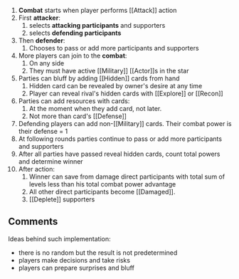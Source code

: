 1. **Combat** starts when player performs [[Attack]] action
2. First **attacker**:
	1. selects **attacking participants** and supporters
	2. selects **defending participants**
3. Then **defender**:
	1. Chooses to pass or add more participants and supporters
4. More players can join to the **combat**:
	1. On any side
	2. They must have active [[Military]] [[Actor]]s in the star
5. Parties can bluff by adding [[Hidden]] cards from hand
	1. Hidden card can be revealed by owner's desire at any time
	2. Player can reveal rival's hidden cards with [[Explore]] or [[Recon]]
6. Parties can add resources with cards:
	1. At the moment when they add card, not later.
	2. Not more than card's [[Defense]]
7. Defending players can add non-[[Military]] cards. Their combat power is their defense = 1
8. At following rounds parties continue to pass or add more participants and supporters
9. After all parties have passed reveal hidden cards, count total powers and determine winner
10. After action:
	1. Winner can save from damage direct participants with total sum of levels less than his total combat power advantage
	2. All other direct participants become [[Damaged]].
	3. [[Deplete]] supporters

## Comments
Ideas behind such implementation:
- there is no random but the result is not predetermined
- players make decisions and take risks
- players can prepare surprises and bluff


